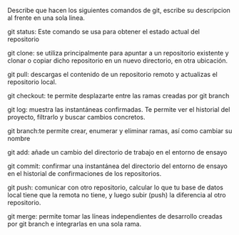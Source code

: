 Describe que hacen los siguientes comandos de git, escribe su descripcion al frente en una sola linea.

git status: Este comando se usa para obtener el estado actual del repositorio

git clone: se utiliza principalmente para apuntar a un repositorio existente y clonar o copiar dicho repositorio en un nuevo directorio, en otra ubicación.

git pull: descargas el contenido de un repositorio remoto y actualizas el repositorio local.

git checkout: te permite desplazarte entre las ramas creadas por git branch

git log: muestra las instantáneas confirmadas. Te permite ver el historial del proyecto, filtrarlo y buscar cambios concretos.

git branch:te permite crear, enumerar y eliminar ramas, así como cambiar su nombre

git add: añade un cambio del directorio de trabajo en el entorno de ensayo

git commit: confirmar una instantánea del directorio del entorno de ensayo en el historial de confirmaciones de los repositorios.

git push: comunicar con otro repositorio, calcular lo que tu base de datos local tiene que la remota no tiene, y luego subir (push) la diferencia al otro repositorio.

git merge: permite tomar las líneas independientes de desarrollo creadas por git branch e integrarlas en una sola rama.
